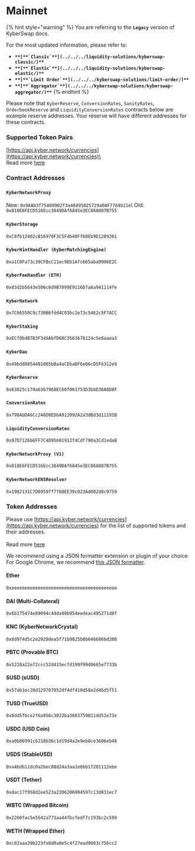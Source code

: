 # Mainnet

{% hint style="warning" %}
You are referring to the **`Legacy`** version of KyberSwap docs.

For the most updated information, please refer to:

* **``**[**`Classic`**](../../../liquidity-solutions/kyberswap-classic/)**``**
* **``**[**`Elastic`**](../../../liquidity-solutions/kyberswap-elastic/)**``**
* **``**[**`Limit Order`**](../../../kyberswap-solutions/limit-order/)**``**
* **``**[**`Aggregator`**](../../../kyberswap-solutions/kyberswap-aggregator/)**``**
{% endhint %}

Please note that `KyberReserve`, `ConversionRates`, `SanityRates`, `OrderbookReserve` and `LiquidityConversionRates` contracts below are example reserve addresses. Your reserve will have different addresses for these contracts.

### Supported Token Pairs[​](https://docs.kyberswap.com/Legacy/addresses/addresses-mainnet#supported-token-pairs) <a href="#supported-token-pairs" id="supported-token-pairs"></a>

[https://api.kyber.network/currencies](https://api.kyber.network/currencies)\
\
Read more [here](https://docs.kyberswap.com/Legacy/addresses/api\_abi-restfulapi.md#currencies)

### Contract Addresses[​](https://docs.kyberswap.com/Legacy/addresses/addresses-mainnet#contract-addresses) <a href="#contract-addresses" id="contract-addresses"></a>

#### `KyberNetworkProxy`[​](https://docs.kyberswap.com/Legacy/addresses/addresses-mainnet#kybernetworkproxy) <a href="#kybernetworkproxy" id="kybernetworkproxy"></a>

New: `0x9AAb3f75489902f3a48495025729a0AF77d4b11e`\ Old: `0x818E6FECD516Ecc3849DAf6845e3EC868087B755`

#### `KyberStorage`[​](https://docs.kyberswap.com/Legacy/addresses/addresses-mainnet#kyberstorage) <a href="#kyberstorage" id="kyberstorage"></a>

`0xC8fb12402cB16970F3C5F4b48Ff68Eb9D1289301`

#### `KyberHintHandler (KyberMatchingEngine)`[​](https://docs.kyberswap.com/Legacy/addresses/addresses-mainnet#kyberhinthandler-kybermatchingengine) <a href="#kyberhinthandler-kybermatchingengine" id="kyberhinthandler-kybermatchingengine"></a>

`0xa1C0Fa73c39CFBcC11ec9Eb1Afc665aba9996E2C`

#### `KyberFeeHandler (ETH)`[​](https://docs.kyberswap.com/Legacy/addresses/addresses-mainnet#kyberfeehandler-eth) <a href="#kyberfeehandler-eth" id="kyberfeehandler-eth"></a>

`0xd3d2b5643e506c6d9B7099E9116D7aAa941114fe`

#### `KyberNetwork`[​](https://docs.kyberswap.com/Legacy/addresses/addresses-mainnet#kybernetwork) <a href="#kybernetwork" id="kybernetwork"></a>

`0x7C66550C9c730B6fdd4C03bc2e73c5462c5F7ACC`

#### `KyberStaking`[​](https://docs.kyberswap.com/Legacy/addresses/addresses-mainnet#kyberstaking) <a href="#kyberstaking" id="kyberstaking"></a>

`0xECf0bdB7B3F349AbfD68C3563678124c5e8aaea3`

#### `KyberDao`[​](https://docs.kyberswap.com/Legacy/addresses/addresses-mainnet#kyberdao) <a href="#kyberdao" id="kyberdao"></a>

`0x49bdd8854481005bBa4aCEbaBF6e06cD5F6312e9`

#### `KyberReserve`[​](https://docs.kyberswap.com/Legacy/addresses/addresses-mainnet#kyberreserve) <a href="#kyberreserve" id="kyberreserve"></a>

`0x63825c174ab367968EC60f061753D3bbD36A0D8F`

#### `ConversionRates`[​](https://docs.kyberswap.com/Legacy/addresses/addresses-mainnet#conversionrates) <a href="#conversionrates" id="conversionrates"></a>

`0x798AbDA6Cc246D0EDbA912092A2a3dBd3d11191B`

#### `LiquidityConversionRates`[​](https://docs.kyberswap.com/Legacy/addresses/addresses-mainnet#liquidityconversionrates) <a href="#liquidityconversionrates" id="liquidityconversionrates"></a>

`0x97D7126b6FF7C4D95601912f4Cdf790a3Cd1edaB`

#### `KyberNetworkProxy (V1)`[​](https://docs.kyberswap.com/Legacy/addresses/addresses-mainnet#kybernetworkproxy-v1) <a href="#kybernetworkproxy-v1" id="kybernetworkproxy-v1"></a>

`0x818E6FECD516Ecc3849DAf6845e3EC868087B755`

#### `KyberNetworkENSResolver`[​](https://docs.kyberswap.com/Legacy/addresses/addresses-mainnet#kybernetworkensresolver) <a href="#kybernetworkensresolver" id="kybernetworkensresolver"></a>

`0x1982131C7D6959ff7768EE39c023Ad002d8c9759`

### Token Addresses[​](https://docs.kyberswap.com/Legacy/addresses/addresses-mainnet#token-addresses) <a href="#token-addresses" id="token-addresses"></a>

Please use [https://api.kyber.network/currencies](https://api.kyber.network/currencies) for the list of supported tokens and their addresses.\
\
Read more [here](https://docs.kyberswap.com/Legacy/addresses/api\_abi-restfulapi.md#currencies)

We recommend using a JSON formatter extension or plugin of your choice. For Google Chrome, we recommend [this JSON formatter](https://chrome.google.com/webstore/detail/json-formatter/bcjindcccaagfpapjjmafapmmgkkhgoa).

#### Ether[​](https://docs.kyberswap.com/Legacy/addresses/addresses-mainnet#ether) <a href="#ether" id="ether"></a>

`0xeeeeeeeeeeeeeeeeeeeeeeeeeeeeeeeeeeeeeeee`

#### DAI (Multi-Collateral)[​](https://docs.kyberswap.com/Legacy/addresses/addresses-mainnet#dai-multi-collateral) <a href="#dai-multi-collateral" id="dai-multi-collateral"></a>

`0x6b175474e89094c44da98b954eedeac495271d0f`

#### KNC (KyberNetworkCrystal)[​](https://docs.kyberswap.com/Legacy/addresses/addresses-mainnet#knc-kybernetworkcrystal) <a href="#knc-kybernetworkcrystal" id="knc-kybernetworkcrystal"></a>

`0xdd974d5c2e2928dea5f71b9825b8b646686bd200`

#### PBTC (Provable BTC)[​](https://docs.kyberswap.com/Legacy/addresses/addresses-mainnet#pbtc-provable-btc) <a href="#pbtc-provable-btc" id="pbtc-provable-btc"></a>

`0x5228a22e72ccc52d415ecfd199f99d0665e7733b`

#### SUSD (sUSD)[​](https://docs.kyberswap.com/Legacy/addresses/addresses-mainnet#susd-susd) <a href="#susd-susd" id="susd-susd"></a>

`0x57ab1ec28d129707052df4df418d58a2d46d5f51`

#### TUSD (TrueUSD)[​](https://docs.kyberswap.com/Legacy/addresses/addresses-mainnet#tusd-trueusd) <a href="#tusd-trueusd" id="tusd-trueusd"></a>

`0x8dd5fbce2f6a956c3022ba3663759011dd51e73e`

#### USDC (USD Coin)[​](https://docs.kyberswap.com/Legacy/addresses/addresses-mainnet#usdc-usd-coin) <a href="#usdc-usd-coin" id="usdc-usd-coin"></a>

`0xa0b86991c6218b36c1d19d4a2e9eb0ce3606eb48`

#### USDS (StableUSD)[​](https://docs.kyberswap.com/Legacy/addresses/addresses-mainnet#usds-stableusd) <a href="#usds-stableusd" id="usds-stableusd"></a>

`0xa4bdb11dc0a2bec88d24a3aa1e6bb17201112ebe`

#### USDT (Tether)[​](https://docs.kyberswap.com/Legacy/addresses/addresses-mainnet#usdt-tether) <a href="#usdt-tether" id="usdt-tether"></a>

`0xdac17f958d2ee523a2206206994597c13d831ec7`

#### WBTC (Wrapped Bitcoin)[​](https://docs.kyberswap.com/Legacy/addresses/addresses-mainnet#wbtc-wrapped-bitcoin) <a href="#wbtc-wrapped-bitcoin" id="wbtc-wrapped-bitcoin"></a>

`0x2260fac5e5542a773aa44fbcfedf7c193bc2c599`

#### WETH (Wrapped Ether)[​](https://docs.kyberswap.com/Legacy/addresses/addresses-mainnet#weth-wrapped-ether) <a href="#weth-wrapped-ether" id="weth-wrapped-ether"></a>

`0xc02aaa39b223fe8d0a0e5c4f27ead9083c756cc2`
